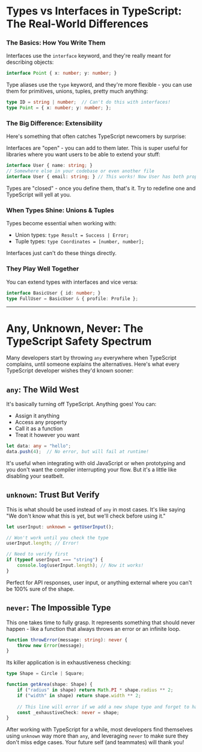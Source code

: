 # Types vs Interfaces in TypeScript: The Real-World Differences


### The Basics: How You Write Them

Interfaces use the `interface` keyword, and they're really meant for describing objects:

```typescript
interface Point { x: number; y: number; }
```

Type aliases use the `type` keyword, and they're more flexible - you can use them for primitives, unions, tuples, pretty much anything:

```typescript
type ID = string | number;  // Can't do this with interfaces!
type Point = { x: number; y: number; };
```

### The Big Difference: Extensibility

Here's something that often catches TypeScript newcomers by surprise:

Interfaces are "open" - you can add to them later. This is super useful for libraries where you want users to be able to extend your stuff:

```typescript
interface User { name: string; }
// Somewhere else in your codebase or even another file
interface User { email: string; } // This works! Now User has both properties
```

Types are "closed" - once you define them, that's it. Try to redefine one and TypeScript will yell at you.

### When Types Shine: Unions & Tuples

Types become essential when working with:

- Union types: `type Result = Success | Error;`
- Tuple types: `type Coordinates = [number, number];`

Interfaces just can't do these things directly.

### They Play Well Together

You can extend types with interfaces and vice versa:

```typescript
interface BasicUser { id: number; }
type FullUser = BasicUser & { profile: Profile };
```

---

# Any, Unknown, Never: The TypeScript Safety Spectrum

Many developers start by throwing `any` everywhere when TypeScript complains, until someone explains the alternatives. Here's what every TypeScript developer wishes they'd known sooner:

## `any`: The Wild West

It's basically turning off TypeScript. Anything goes! You can:
- Assign it anything
- Access any property
- Call it as a function
- Treat it however you want

```typescript
let data: any = "hello";
data.push(4);  // No error, but will fail at runtime!
```

It's useful when integrating with old JavaScript or when prototyping and you don't want the compiler interrupting your flow. But it's a little like disabling your seatbelt.

## `unknown`: Trust But Verify

This is what should be used instead of `any` in most cases. It's like saying "We don't know what this is yet, but we'll check before using it."

```typescript
let userInput: unknown = getUserInput();

// Won't work until you check the type
userInput.length; // Error!

// Need to verify first
if (typeof userInput === "string") {
    console.log(userInput.length); // Now it works!
}
```

Perfect for API responses, user input, or anything external where you can't be 100% sure of the shape.

## `never`: The Impossible Type

This one takes time to fully grasp. It represents something that should never happen - like a function that always throws an error or an infinite loop.

```typescript
function throwError(message: string): never {
    throw new Error(message);
}
```

Its killer application is in exhaustiveness checking:

```typescript
type Shape = Circle | Square;

function getArea(shape: Shape) {
    if ("radius" in shape) return Math.PI * shape.radius ** 2;
    if ("width" in shape) return shape.width ** 2;
    
    // This line will error if we add a new shape type and forget to handle it
    const _exhaustiveCheck: never = shape;
}
```

After working with TypeScript for a while, most developers find themselves using `unknown` way more than `any`, and leveraging `never` to make sure they don't miss edge cases. Your future self (and teammates) will thank you!